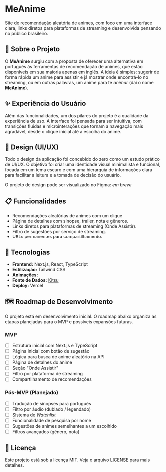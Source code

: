 # MeAnime

<!-- logo -->

Site de recomendação aleatória de animes, com foco em uma interface clara, links diretos para plataformas de streaming e desenvolvida pensando no público brasileiro.

<!-- print uso -->

## 🎯 Sobre o Projeto

O **MeAnime** surgiu com a proposta de oferecer uma alternativa em português às ferramentas de recomendação de animes, que estão disponíveis em sua maioria apenas em inglês. A ideia é simples: sugerir de forma rápida um anime para assistir e já mostrar onde encontrá-lo no streaming, ou em outras palavras, um anime para te _animar_ (daí o nome **MeAnime**).

## ✨ Experiência do Usuário

Além das funcionalidades, um dos pilares do projeto é a qualidade da experiência de uso. A interface foi pensada para ser intuitiva, com transições fluidas e microinterações que tornam a navegação mais agradável, desde o clique inicial até a escolha do anime.

## 🎨 Design (UI/UX)

Todo o design da aplicação foi concebido do zero como um estudo prático de UI/UX. O objetivo foi criar uma identidade visual minimalista e funcional, focada em um tema escuro e com uma hierarquia de informações clara para facilitar a leitura e a tomada de decisão do usuário.

O projeto de design pode ser visualizado no Figma: _em breve_

## 📋 Funcionalidades

- Recomendações aleatórias de animes com um clique
- Página de detalhes com sinopse, trailer, nota e gêneros.
- Links diretos para plataformas de streaming (Onde Assistir).
- Filtro de sugestões por serviço de streaming.
- URLs permanentes para compartilhamento.

## 🚀 Tecnologias

- **Frontend:** Next.js, React, TypeScript
- **Estilização:** Tailwind CSS
- **Animações:**
- **Fonte de Dados:** [Kitsu](https://kitsu.app)
- **Deploy:** Vercel

## 🗺️ Roadmap de Desenvolvimento

O projeto está em desenvolvimento inicial. O roadmap abaixo organiza as etapas planejadas para o MVP e possíveis expansões futuras.

### MVP

- [ ] Estrutura inicial com Next.js e TypeScript
- [ ] Página inicial com botão de sugestão
- [ ] Lógica para busca de anime aleatório na API
- [ ] Página de detalhes do anime
- [ ] Seção "Onde Assistir"
- [ ] Filtro por plataforma de streaming
- [ ] Compartilhamento de recomendações

### Pós-MVP (Planejado)

- [ ] Tradução de sinopses para português
- [ ] Filtro por áudio (dublado / legendado)
- [ ] Sistema de _Watchlist_
- [ ] Funcionalidade de pesquisa por nome
- [ ] Sugestões de animes semelhantes a um escolhido
- [ ] Filtros avançados (gênero, nota)

## 📄 Licença

Este projeto está sob a licença MIT. Veja o arquivo [LICENSE](/LICENSE) para mais detalhes.
